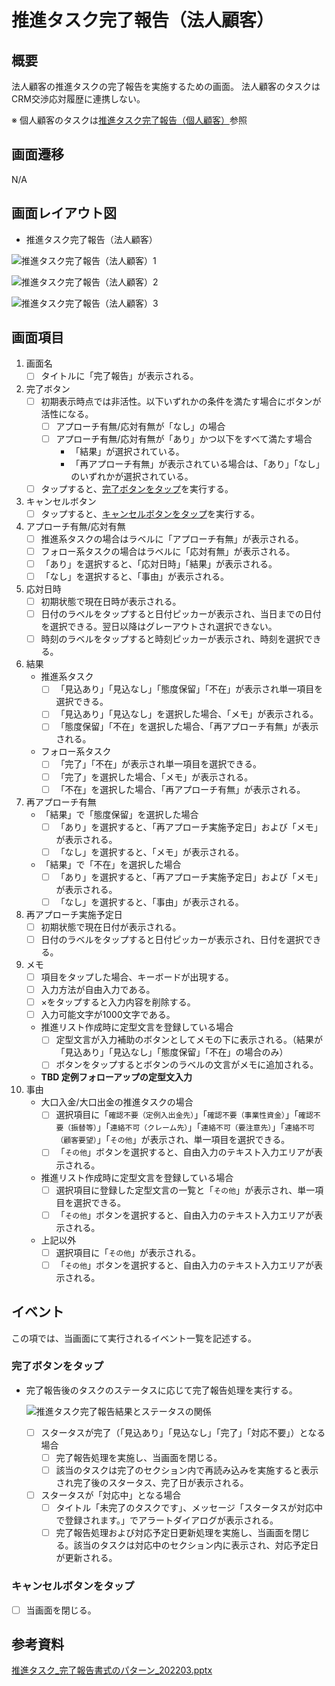 # 推進タスク完了報告（法人顧客）

## 概要

法人顧客の推進タスクの完了報告を実施するための画面。
法人顧客のタスクはCRM交渉応対履歴に連携しない。

※ 個人顧客のタスクは[推進タスク完了報告（個人顧客）](./推進タスク完了報告（個人顧客）.md)参照

## 画面遷移

N/A

## 画面レイアウト図

- 推進タスク完了報告（法人顧客）

![推進タスク完了報告（法人顧客）1](./images/推進タスク完了報告（法人顧客）_1.drawio.png)

![推進タスク完了報告（法人顧客）2](./images/推進タスク完了報告（法人顧客）_2.drawio.png)

![推進タスク完了報告（法人顧客）3](./images/推進タスク完了報告（法人顧客）_3.drawio.png)

## 画面項目

1. 画面名
    - [ ] タイトルに「完了報告」が表示される。
2. 完了ボタン
    - [ ] 初期表示時点では非活性。以下いずれかの条件を満たす場合にボタンが活性になる。
        - [ ] アプローチ有無/応対有無が「なし」の場合
        - [ ] アプローチ有無/応対有無が「あり」かつ以下をすべて満たす場合
            - 「結果」が選択されている。
            - 「再アプローチ有無」が表示されている場合は、「あり」「なし」のいずれかが選択されている。
    - [ ] タップすると、[完了ボタンをタップ](#完了ボタンをタップ)を実行する。
3. キャンセルボタン
    - [ ] タップすると、[キャンセルボタンをタップ](#キャンセルボタンをタップ)を実行する。
4. アプローチ有無/応対有無
    - [ ] 推進系タスクの場合はラベルに「アプローチ有無」が表示される。
    - [ ] フォロー系タスクの場合はラベルに「応対有無」が表示される。
    - [ ] 「あり」を選択すると、「応対日時」「結果」が表示される。
    - [ ] 「なし」を選択すると、「事由」が表示される。
5. 応対日時
    - [ ] 初期状態で現在日時が表示される。
    - [ ] 日付のラベルをタップすると日付ピッカーが表示され、当日までの日付を選択できる。翌日以降はグレーアウトされ選択できない。
    - [ ] 時刻のラベルをタップすると時刻ピッカーが表示され、時刻を選択できる。
6. 結果
    - 推進系タスク
        - [ ] 「見込あり」「見込なし」「態度保留」「不在」が表示され単一項目を選択できる。
        - [ ] 「見込あり」「見込なし」を選択した場合、「メモ」が表示される。
        - [ ] 「態度保留」「不在」を選択した場合、「再アプローチ有無」が表示される。
    - フォロー系タスク
        - [ ] 「完了」「不在」が表示され単一項目を選択できる。
        - [ ] 「完了」を選択した場合、「メモ」が表示される。
        - [ ] 「不在」を選択した場合、「再アプローチ有無」が表示される。
7. 再アプローチ有無
    - 「結果」で「態度保留」を選択した場合
        - [ ] 「あり」を選択すると、「再アプローチ実施予定日」および「メモ」が表示される。
        - [ ] 「なし」を選択すると、「メモ」が表示される。
    - 「結果」で「不在」を選択した場合
        - [ ] 「あり」を選択すると、「再アプローチ実施予定日」および「メモ」が表示される。
        - [ ] 「なし」を選択すると、「事由」が表示される。
8. 再アプローチ実施予定日
    - [ ] 初期状態で現在日付が表示される。
    - [ ] 日付のラベルをタップすると日付ピッカーが表示され、日付を選択できる。
9. メモ
    - [ ] 項目をタップした場合、キーボードが出現する。
    - [ ] 入力方法が自由入力である。
    - [ ] ×をタップすると入力内容を削除する。
    - [ ] 入力可能文字が1000文字である。
    - 推進リスト作成時に定型文言を登録している場合
        - [ ] 定型文言が入力補助のボタンとしてメモの下に表示される。（結果が「見込あり」「見込なし」「態度保留」「不在」の場合のみ）
        - [ ] ボタンをタップするとボタンのラベルの文言がメモに追加される。
    - **TBD 定例フォローアップの定型文入力**
10. 事由
    - 大口入金/大口出金の推進タスクの場合
        - [ ] 選択項目に「`確認不要（定例入出金先）`」「`確認不要（事業性資金）`」「`確認不要（振替等）`」「`連絡不可（クレーム先）`」「`連絡不可（要注意先）`」「`連絡不可（顧客要望）`」「`その他`」が表示され、単一項目を選択できる。
        - [ ] 「`その他`」ボタンを選択すると、自由入力のテキスト入力エリアが表示される。
    - 推進リスト作成時に定型文言を登録している場合
        - [ ] 選択項目に登録した定型文言の一覧と「`その他`」が表示され、単一項目を選択できる。
        - [ ] 「`その他`」ボタンを選択すると、自由入力のテキスト入力エリアが表示される。
    - 上記以外
        - [ ] 選択項目に「`その他`」が表示される。
        - [ ] 「`その他`」ボタンを選択すると、自由入力のテキスト入力エリアが表示される。

## イベント

この項では、当画面にて実行されるイベント一覧を記述する。

### 完了ボタンをタップ

- 完了報告後のタスクのステータスに応じて完了報告処理を実行する。

  ![推進タスク完了報告結果とステータスの関係](./images/推進タスク完了報告結果とステータスの関係.drawio.png)

  - [ ] スタータスが完了（「見込あり」「見込なし」「完了」「対応不要」）となる場合
    - [ ] 完了報告処理を実施し、当画面を閉じる。
    - [ ] 該当のタスクは完了のセクション内で再読み込みを実施すると表示され完了後のスタータス、完了日が表示される。
  - [ ] スタータスが「対応中」となる場合
    - [ ] タイトル「未完了のタスクです」、メッセージ「スタータスが対応中で登録されます。」でアラートダイアログが表示される。
    - [ ] 完了報告処理および対応予定日更新処理を実施し、当画面を閉じる。該当のタスクは対応中のセクション内に表示され、対応予定日が更新される。

### キャンセルボタンをタップ

- [ ] 当画面を閉じる。

## 参考資料

[推進タスク_完了報告書式のパターン_202203.pptx](https://ibm.ent.box.com/file/931851011191?s=2vnx8r55h682c3w7cg4lc92zk45huaxo)
